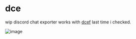 # dce
wip discord chat exporter works with [dcef](https://github.com/slatinsky/DiscordChatExporter-frontend) last time i checked.

![image](https://github.com/psychwards/dce/assets/110311925/9991c5d3-02e2-4546-af40-557ccb376b13)
